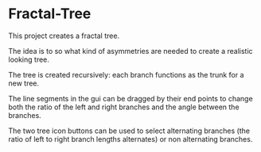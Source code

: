 # Fractal-Tree

This project creates a fractal tree.

The idea is to so what kind of asymmetries are needed to create a realistic looking tree.

The tree is created recursively: each branch functions as the trunk for a new tree.

The line segments in the gui can be dragged by their end points to change both the ratio of the left and right branches and the angle between the branches.

The two tree icon buttons can be used to select alternating branches (the ratio of left to right branch lengths alternates) or non alternating branches.



